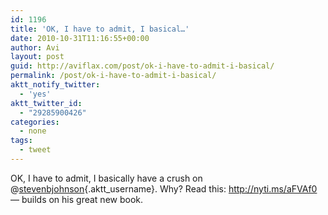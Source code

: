 ```yaml
---
id: 1196
title: 'OK, I have to admit, I basical…'
date: 2010-10-31T11:16:55+00:00
author: Avi
layout: post
guid: http://aviflax.com/post/ok-i-have-to-admit-i-basical/
permalink: /post/ok-i-have-to-admit-i-basical/
aktt_notify_twitter:
  - 'yes'
aktt_twitter_id:
  - "29285900426"
categories:
  - none
tags:
  - tweet
---
```

OK, I have to admit, I basically have a crush on @[stevenbjohnson](http://twitter.com/stevenbjohnson){.aktt_username}. Why? Read this: <a href="http://nyti.ms/aFVAf0" rel="nofollow">http://nyti.ms/aFVAf0</a> — builds on his great new book.